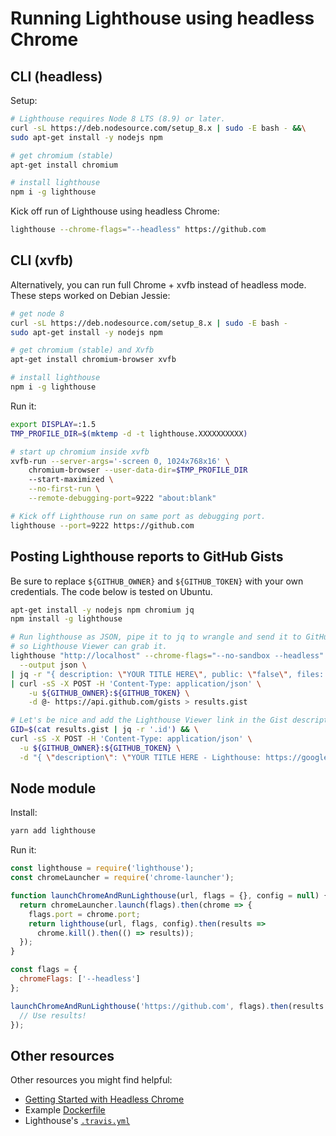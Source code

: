 # Running Lighthouse using headless Chrome

## CLI (headless)

Setup:

```sh
# Lighthouse requires Node 8 LTS (8.9) or later.
curl -sL https://deb.nodesource.com/setup_8.x | sudo -E bash - &&\
sudo apt-get install -y nodejs npm

# get chromium (stable)
apt-get install chromium

# install lighthouse
npm i -g lighthouse
```

Kick off run of Lighthouse using headless Chrome:

```sh
lighthouse --chrome-flags="--headless" https://github.com
```

## CLI (xvfb)

Alternatively, you can run full Chrome + xvfb instead of headless mode. These steps worked on Debian Jessie:

```sh
# get node 8
curl -sL https://deb.nodesource.com/setup_8.x | sudo -E bash -
sudo apt-get install -y nodejs npm

# get chromium (stable) and Xvfb
apt-get install chromium-browser xvfb

# install lighthouse
npm i -g lighthouse
```

Run it:

```sh
export DISPLAY=:1.5
TMP_PROFILE_DIR=$(mktemp -d -t lighthouse.XXXXXXXXXX)

# start up chromium inside xvfb
xvfb-run --server-args='-screen 0, 1024x768x16' \
    chromium-browser --user-data-dir=$TMP_PROFILE_DIR
    --start-maximized \
    --no-first-run \
    --remote-debugging-port=9222 "about:blank"

# Kick off Lighthouse run on same port as debugging port.
lighthouse --port=9222 https://github.com
```

## Posting Lighthouse reports to GitHub Gists

Be sure to replace `${GITHUB_OWNER}` and `${GITHUB_TOKEN}` with your own credentials. The code below is tested on Ubuntu. 

```sh
apt-get install -y nodejs npm chromium jq
npm install -g lighthouse

# Run lighthouse as JSON, pipe it to jq to wrangle and send it to GitHub Gist via curl 
# so Lighthouse Viewer can grab it. 
lighthouse "http://localhost" --chrome-flags="--no-sandbox --headless" \
  --output json \
| jq -r "{ description: \"YOUR TITLE HERE\", public: \"false\", files: {\"$(date "+%Y%m%d").lighthouse.report.json\": {content: (. | tostring) }}}" \
| curl -sS -X POST -H 'Content-Type: application/json' \
    -u ${GITHUB_OWNER}:${GITHUB_TOKEN} \
    -d @- https://api.github.com/gists > results.gist

# Let's be nice and add the Lighthouse Viewer link in the Gist description.
GID=$(cat results.gist | jq -r '.id') && \
curl -sS -X POST -H 'Content-Type: application/json' \
  -u ${GITHUB_OWNER}:${GITHUB_TOKEN} \
  -d "{ \"description\": \"YOUR TITLE HERE - Lighthouse: https://googlechrome.github.io/lighthouse/viewer/?gist=${GID}\" }" "https://api.github.com/gists/${GID}" > updated.gist
```

## Node module

Install:

```sh
yarn add lighthouse
```

Run it:

```javascript
const lighthouse = require('lighthouse');
const chromeLauncher = require('chrome-launcher');

function launchChromeAndRunLighthouse(url, flags = {}, config = null) {
  return chromeLauncher.launch(flags).then(chrome => {
    flags.port = chrome.port;
    return lighthouse(url, flags, config).then(results =>
      chrome.kill().then(() => results));
  });
}

const flags = {
  chromeFlags: ['--headless']
};

launchChromeAndRunLighthouse('https://github.com', flags).then(results => {
  // Use results!
});
```

## Other resources

Other resources you might find helpful:

- [Getting Started with Headless Chrome](https://developers.google.com/web/updates/2017/04/headless-chrome)
- Example [Dockerfile](https://github.com/ebidel/lighthouse-ci/blob/master/builder/Dockerfile)
- Lighthouse's [`.travis.yml`](https://github.com/GoogleChrome/lighthouse/blob/master/.travis.yml)
